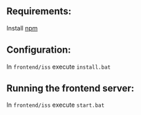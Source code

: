 ## Requirements:
Install [npm](https://www.npmjs.com/get-npm)

## Configuration:
In `frontend/iss` execute `install.bat`

## Running the frontend server:
In `frontend/iss` execute `start.bat`
